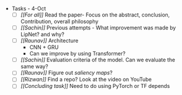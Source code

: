 - Tasks - 4-Oct
  - [ ] _[[For all]]_ Read the paper- Focus on the abstract, conclusion, Contribution, overall philosophy
  - [ ] _[[Sachin]]_ Previous attempts - What improvement was made by LipNet? and why?
  - [ ] _[[Raunav]]_ Architecture
    - CNN + GRU
    - Can we improve by using Transformer?
  - [ ] _[[Sachin]]_ Evaluation criteria of the model. Can we evaluate the same way?
  - [ ] _[[Raunav]]_ Figure out _saliency maps_?
  - [ ] _[[Rizwan]]_ Find a repo? Look at the video on YouTube
  - [ ] _[[Concluding task]]_ Need to do using PyTorch or TF depends
